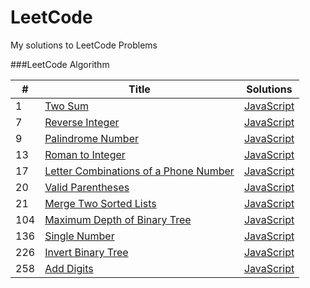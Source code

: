 LeetCode
========

My solutions to LeetCode Problems

###LeetCode Algorithm

| # | Title | Solutions |
|---| ----- | --------- |
|1|[Two Sum](https://leetcode.com/problems/two-sum/) | [JavaScript](./algorithms/two-sum.js) |
|7|[Reverse Integer](https://leetcode.com/problems/reverse-integer/) | [JavaScript](./algorithms/reverse-integer.js) |
|9|[Palindrome Number](https://leetcode.com/problems/palindrome-number/) | [JavaScript](./algorithms/palindrome-number.js) |
|13|[Roman to Integer](https://leetcode.com/problems/roman-to-integer/) | [JavaScript](./algorithms/roman-to-integer.js) |
|17|[Letter Combinations of a Phone Number](https://leetcode.com/problems/letter-combinations-of-a-phone-number/) | [JavaScript](./algorithms/letter-combinations-of-a-phone-number.js) |
|20|[Valid Parentheses](https://leetcode.com/problems/valid-parentheses/) | [JavaScript](./algorithms/valid-parentheses.js) |
|21|[Merge Two Sorted Lists](https://leetcode.com/problems/merge-two-sorted-lists/) | [JavaScript](./algorithms/merge-two-sorted-lists.js) |
|104|[Maximum Depth of Binary Tree](https://leetcode.com/problems/maximum-depth-of-binary-tree/) | [JavaScript](./algorithms/maximum-depth-of-binary-tree.js) |
|136|[Single Number](https://leetcode.com/problems/single-number/) | [JavaScript](./algorithms/single-number.js) |
|226|[Invert Binary Tree](https://leetcode.com/problems/invert-binary-tree/) | [JavaScript](./algorithms/invert-binary-tree.js) |
|258|[Add Digits](https://leetcode.com/problems/add-digits/) | [JavaScript](./algorithms/add-digits.js) |
